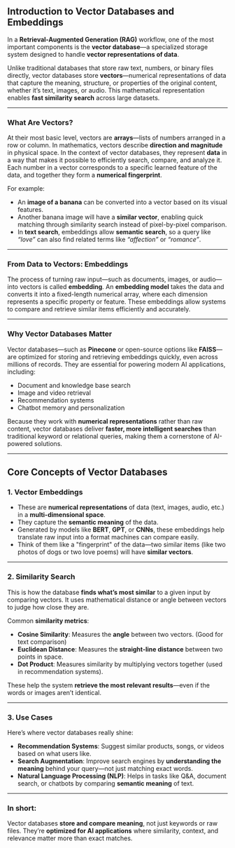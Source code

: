 ## **Introduction to Vector Databases and Embeddings**

In a **Retrieval-Augmented Generation (RAG)** workflow, one of the most important components is the **vector database**—a specialized storage system designed to handle **vector representations of data**.

Unlike traditional databases that store raw text, numbers, or binary files directly, vector databases store **vectors**—numerical representations of data that capture the meaning, structure, or properties of the original content, whether it’s text, images, or audio. This mathematical representation enables **fast similarity search** across large datasets.

---

### **What Are Vectors?**

At their most basic level, vectors are **arrays**—lists of numbers arranged in a row or column.
In mathematics, vectors describe **direction and magnitude** in physical space. In the context of vector databases, they represent **data** in a way that makes it possible to efficiently search, compare, and analyze it.
Each number in a vector corresponds to a specific learned feature of the data, and together they form a **numerical fingerprint**.

For example:

* An **image of a banana** can be converted into a vector based on its visual features.
* Another banana image will have a **similar vector**, enabling quick matching through similarity search instead of pixel-by-pixel comparison.
* In **text search**, embeddings allow **semantic search**, so a query like *“love”* can also find related terms like *“affection”* or *“romance”*.

---

### **From Data to Vectors: Embeddings**

The process of turning raw input—such as documents, images, or audio—into vectors is called **embedding**.
An **embedding model** takes the data and converts it into a fixed-length numerical array, where each dimension represents a specific property or feature.
These embeddings allow systems to compare and retrieve similar items efficiently and accurately.

---

### **Why Vector Databases Matter**

Vector databases—such as **Pinecone** or open-source options like **FAISS**—are optimized for storing and retrieving embeddings quickly, even across millions of records.
They are essential for powering modern AI applications, including:

* Document and knowledge base search
* Image and video retrieval
* Recommendation systems
* Chatbot memory and personalization

Because they work with **numerical representations** rather than raw content, vector databases deliver **faster, more intelligent searches** than traditional keyword or relational queries, making them a cornerstone of AI-powered solutions.

---

## **Core Concepts of Vector Databases**

### 1. **Vector Embeddings**

* These are **numerical representations** of data (text, images, audio, etc.) in a **multi-dimensional space**.
* They capture the **semantic meaning** of the data.
* Generated by models like **BERT**, **GPT**, or **CNNs**, these embeddings help translate raw input into a format machines can compare easily.
* Think of them like a "fingerprint" of the data—two similar items (like two photos of dogs or two love poems) will have **similar vectors**.

---

### 2. **Similarity Search**

This is how the database **finds what’s most similar** to a given input by comparing vectors. It uses mathematical distance or angle between vectors to judge how close they are.

Common **similarity metrics**:

* **Cosine Similarity**: Measures the **angle** between two vectors. (Good for text comparison)
* **Euclidean Distance**: Measures the **straight-line distance** between two points in space.
* **Dot Product**: Measures similarity by multiplying vectors together (used in recommendation systems).

These help the system **retrieve the most relevant results**—even if the words or images aren’t identical.

---

### 3. **Use Cases**

Here’s where vector databases really shine:

* **Recommendation Systems**: Suggest similar products, songs, or videos based on what users like.
* **Search Augmentation**: Improve search engines by **understanding the meaning** behind your query—not just matching exact words.
* **Natural Language Processing (NLP)**: Helps in tasks like Q\&A, document search, or chatbots by comparing **semantic meaning** of text.

---

### In short:

Vector databases **store and compare meaning**, not just keywords or raw files. They’re **optimized for AI applications** where similarity, context, and relevance matter more than exact matches.



